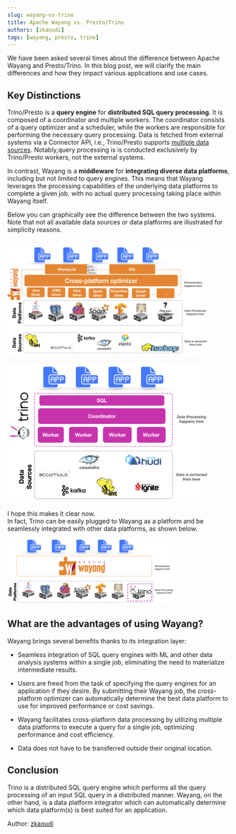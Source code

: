 ```yaml
---
slug: wayang-vs-trino
title: Apache Wayang vs. Presto/Trino 
authors: [zkaoudi]
tags: [wayang, presto, trino]
---
```


We have been asked several times about the difference between Apache Wayang and Presto/Trino. In this blog post, we will clarify the main differences and how they impact various applications and use cases.

<!--truncate-->
## Key Distinctions

Trino/Presto is a **query engine** for **distributed SQL query processing**. It is composed of a coordinator and multiple workers. The coordinator consists of a query optimizer and a scheduler, while the workers are responsible for performing the necessary query processing. Data is fetched from external systems via a Connector API, i.e., Trino/Presto supports [multiple data sources](https://trino.io/ecosystem/data-source). Notably,query processing is is conducted exclusively by Trino/Presto workers, not the external systems.


In contrast, Wayang is a **middleware** for **integrating diverse data platforms**, including but not limited to query engines. This means that Wayang leverages the processing capabilities of the underlying data platforms to complete a given job, with no actual query processing taking place within Wayang itself.

Below you can graphically see the difference between the two systems. Note that not all available data sources or data platforms are illustrated for simplicity reasons.

<br/>
<img width="90%" alt="Wayang" src="/img/blog/wayang-architecture.png" title="Wayang" />  
<br/>

<br/>
<img width="90%" alt="Trino" src="/img/blog/trino-architecture.png" title="Trino"/>  
<br/>

I hope this makes it clear now. <br/>
In fact, Trino can be easily plugged to Wayang as a platform and be seamlessly integrated with other data platforms, as shown below.

<img width="75%" alt="Trino" src="/img/blog/wayang-with-trino.png" />  

## What are the advantages of using Wayang?

Wayang brings several benefits thanks to its integration layer:

* Seamless integration of SQL query engines with ML and other data analysis systems within a single job, eliminating the need to materialize intermediate results.


* Users are freed from the task of specifying the query engines for an application if they desire. By submitting their Wayang job, the cross-platform optimizer can automatically determine the best data platform to use for improved performance or cost savings.


* Wayang facilitates cross-platform data processing by utilizing multiple data platforms to execute a query for a single job, optimizing performance and cost efficiency.

* Data does not have to be transferred outside their original location.

## Conclusion

Trino is a distributed SQL query engine which performs all the query processing of an input SQL query in a distributed manner. Wayang, on the other hand, is a data platform integrator which can automatically determine which data platform(s) is best suited for an application.


Author: [zkaoudi](https://github.com/zkaoudi)
